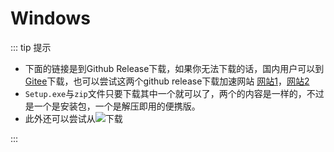 # Windows
::: tip 提示
- 下面的链接是到Github Release下载，如果你无法下载的话，国内用户可以到[Gitee](https://gitee.com/ylzheng/CopyTranslator/releases)下载，也可以尝试这两个github release下载加速网站 [网站1](https://doget.nocsdn.com/#/)，[网站2](https://d.serctl.com/)
- `Setup.exe`与`zip`文件只要下载其中一个就可以了，两个的内容是一样的，不过是一个是安装包，一个是解压即用的便携版。
- 此外还可以尝试从[![](https://img.shields.io/sourceforge/dt/copytranslator.mirror?label=SourceForge&logo=sourceforge)](https://sourceforge.net/projects/copytranslator.mirror/files/)下载

::: 
<FromMD source="/wiki/windows.md"/>
